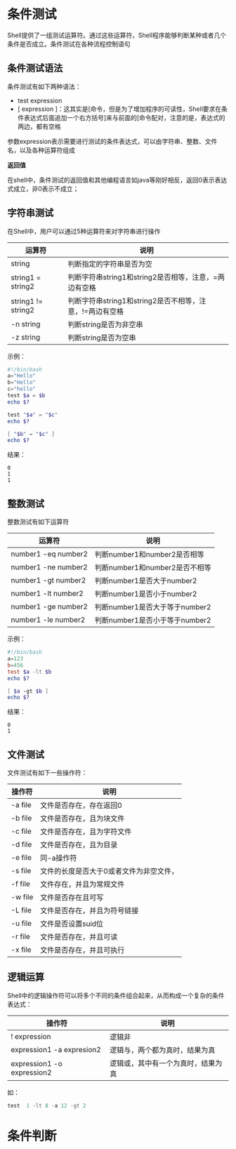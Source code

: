 # 条件测试

Shell提供了一组测试运算符。通过这些运算符，Shell程序能够判断某种或者几个条件是否成立。条件测试在各种流程控制语句

## 条件测试语法

条件测试有如下两种语法：

- test expression
- [ expression ]：这其实是[命令，但是为了增加程序的可读性，Shell要求在条件表达式后面追加一个右方括号]来与前面的[命令配对，注意的是，表达式的两边，都有空格

参数expression表示需要进行测试的条件表达式，可以由字符串、整数、文件名，以及各种运算符组成

**返回值**

在shell中，条件测试的返回值和其他编程语言如java等刚好相反，返回0表示表达式成立，非0表示不成立；



## 字符串测试

在Shell中，用户可以通过5种运算符来对字符串进行操作

| 运算符             | 说明                                                     |
| ------------------ | -------------------------------------------------------- |
| string             | 判断指定的字符串是否为空                                 |
| string1 = string2  | 判断字符串string1和string2是否相等，注意，=两边有空格    |
| string1 != string2 | 判断字符串string1和string2是否不相等，注意，!=两边有空格 |
| -n string          | 判断string是否为非空串                                   |
| -z string          | 判断string是否为空串                                     |

示例：

```powershell
#!/bin/bash
a="Hello"
b="Hello"
c="hello"
test $a = $b
echo $?

test "$a" = "$c"
echo $?

[ "$b" = "$c" ]
echo $?

```

结果：

```
0
1
1
```



## 整数测试

整数测试有如下运算符

| 运算符              | 说明                           |
| ------------------- | ------------------------------ |
| number1 -eq number2 | 判断number1和number2是否相等   |
| number1 -ne number2 | 判断number1和number2是否不相等 |
| number1 -gt number2 | 判断number1是否大于number2     |
| number1 -lt number2 | 判断number1是否小于number2     |
| number1 -ge number2 | 判断number1是否大于等于number2 |
| number1 -le number2 | 判断number1是否小于等于number2 |

示例：

```powershell
#!/bin/bash
a=123
b=456
test $a -lt $b
echo $?

[ $a -gt $b ]
echo $?

```

结果：

```
0
1
```

## 文件测试

文件测试有如下一些操作符：

| 操作符  | 说明                                    |
| ------- | --------------------------------------- |
| -a file | 文件是否存在，存在返回0                 |
| -b file | 文件是否存在，且为块文件                |
| -c file | 文件是否存在，且为字符文件              |
| -d file | 文件是否存在，且为目录                  |
| -e file | 同-a操作符                              |
| -s file | 文件的长度是否大于0或者文件为非空文件， |
| -f file | 文件存在，并且为常规文件                |
| -w file | 文件是否存在且可写                      |
| -L file | 文件是否存在，并且为符号链接            |
| -u file | 文件是否设置suid位                      |
| -r file | 文件是否存在，并且可读                  |
| -x file | 文件是否存在，并且可执行                |



## 逻辑运算

Shell中的逻辑操作符可以将多个不同的条件组合起来，从而构成一个复杂的条件表达式：

| 操作符                     | 说明                               |
| -------------------------- | ---------------------------------- |
| ! expression               | 逻辑非                             |
| expression1 -a expresion2  | 逻辑与，两个都为真时，结果为真     |
| expression1 -o expression2 | 逻辑或，其中有一个为真时，结果为真 |

如：

```powershell
test  1 -lt 8 -a 12 -gt 2
```



# 条件判断

